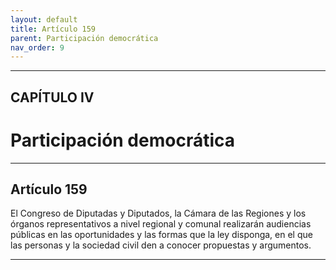 ```yaml
---
layout: default
title: Artículo 159
parent: Participación democrática
nav_order: 9
---
```


---

## CAPÍTULO IV
# Participación democrática

---

## Artículo 159

El Congreso de Diputadas y Diputados, la Cámara de las Regiones y los órganos representativos a nivel regional y comunal realizarán audiencias públicas en las oportunidades y las formas que la ley disponga, en el que las personas y la sociedad civil den a conocer propuestas y argumentos.

---
